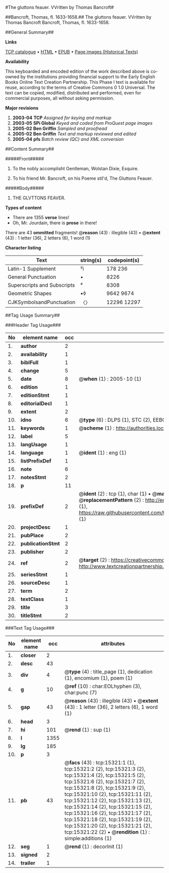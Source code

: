 #The gluttons feauer. VVritten  by Thomas Bancroft#

##Bancroft, Thomas, fl. 1633-1658.##
The gluttons feauer. VVritten  by Thomas Bancroft
Bancroft, Thomas, fl. 1633-1658.

##General Summary##

**Links**

[TCP catalogue](http://www.ota.ox.ac.uk/tcp/)  • 
[HTML](http://tei.it.ox.ac.uk/tcp/Texts-HTML/free/A03/A03406.html)  • 
[EPUB](http://tei.it.ox.ac.uk/tcp/Texts-EPUB/free/A03/A03406.epub) • 
[Page images (Historical Texts)](https://data.historicaltexts.jisc.ac.uk/view?pubId=eebo-99850135e&pageId=eebo-99850135e-15321-1)

**Availability**

This keyboarded and encoded edition of the
	       work described above is co-owned by the institutions
	       providing financial support to the Early English Books
	       Online Text Creation Partnership. This Phase I text is
	       available for reuse, according to the terms of Creative
	       Commons 0 1.0 Universal. The text can be copied,
	       modified, distributed and performed, even for
	       commercial purposes, all without asking permission.

**Major revisions**

1. __2003-04__ __TCP__ *Assigned for keying and markup*
1. __2003-05__ __SPi Global__ *Keyed and coded from ProQuest page images*
1. __2005-02__ __Ben Griffin__ *Sampled and proofread*
1. __2005-02__ __Ben Griffin__ *Text and markup reviewed and edited*
1. __2005-04__ __pfs__ *Batch review (QC) and XML conversion*

##Content Summary##

#####Front#####

1. To the nobly accomplisht Gentleman, Wolstan Dixie, Esquire.

1. To his friend Mr. Bancroft, on his Poeme stil'd, The Gluttons Feauer.

#####Body#####

1. THE GLVTTONS FEAVER.

**Types of content**

  * There are 1355 **verse** lines!
  * Oh, Mr. Jourdain, there is **prose** in there!

There are 43 **ommitted** fragments! 
 @__reason__ (43) : illegible (43)  •  @__extent__ (43) : 1 letter (36), 2 letters (6), 1 word (1)

**Character listing**


|Text|string(s)|codepoint(s)|
|---|---|---|
|Latin-1 Supplement|²ì|178 236|
|General Punctuation|•|8226|
|Superscripts             and Subscripts|⁴|8308|
|Geometric Shapes|▪◊|9642 9674|
|CJKSymbolsandPunctuation|〈〉|12296 12297|

##Tag Usage Summary##

###Header Tag Usage###

|No|element name|occ|attributes|
|---|---|---|---|
|1.|__author__|2||
|2.|__availability__|1||
|3.|__biblFull__|1||
|4.|__change__|5||
|5.|__date__|8| @__when__ (1) : 2005-10 (1)|
|6.|__edition__|1||
|7.|__editionStmt__|1||
|8.|__editorialDecl__|1||
|9.|__extent__|2||
|10.|__idno__|6| @__type__ (6) : DLPS (1), STC (2), EEBO-CITATION (1), PROQUEST (1), VID (1)|
|11.|__keywords__|1| @__scheme__ (1) : http://authorities.loc.gov/ (1)|
|12.|__label__|5||
|13.|__langUsage__|1||
|14.|__language__|1| @__ident__ (1) : eng (1)|
|15.|__listPrefixDef__|1||
|16.|__note__|6||
|17.|__notesStmt__|2||
|18.|__p__|11||
|19.|__prefixDef__|2| @__ident__ (2) : tcp (1), char (1)  •  @__matchPattern__ (2) : ([0-9\-]+):([0-9IVX]+) (1), (.+) (1)  •  @__replacementPattern__ (2) : http://eebo.chadwyck.com/downloadtiff?vid=$1&page=$2 (1), https://raw.githubusercontent.com/textcreationpartnership/Texts/master/tcpchars.xml#$1 (1)|
|20.|__projectDesc__|1||
|21.|__pubPlace__|2||
|22.|__publicationStmt__|2||
|23.|__publisher__|2||
|24.|__ref__|2| @__target__ (2) : https://creativecommons.org/publicdomain/zero/1.0/ (1), http://www.textcreationpartnership.org/docs/. (1)|
|25.|__seriesStmt__|1||
|26.|__sourceDesc__|1||
|27.|__term__|2||
|28.|__textClass__|1||
|29.|__title__|3||
|30.|__titleStmt__|2||


###Text Tag Usage###

|No|element name|occ|attributes|
|---|---|---|---|
|1.|__closer__|2||
|2.|__desc__|43||
|3.|__div__|4| @__type__ (4) : title_page (1), dedication (1), encomium (1), poem (1)|
|4.|__g__|10| @__ref__ (10) : char:EOLhyphen (3), char:punc (7)|
|5.|__gap__|43| @__reason__ (43) : illegible (43)  •  @__extent__ (43) : 1 letter (36), 2 letters (6), 1 word (1)|
|6.|__head__|3||
|7.|__hi__|101| @__rend__ (1) : sup (1)|
|8.|__l__|1355||
|9.|__lg__|185||
|10.|__p__|3||
|11.|__pb__|43| @__facs__ (43) : tcp:15321:1 (1), tcp:15321:2 (2), tcp:15321:3 (2), tcp:15321:4 (2), tcp:15321:5 (2), tcp:15321:6 (2), tcp:15321:7 (2), tcp:15321:8 (2), tcp:15321:9 (2), tcp:15321:10 (2), tcp:15321:11 (2), tcp:15321:12 (2), tcp:15321:13 (2), tcp:15321:14 (2), tcp:15321:15 (2), tcp:15321:16 (2), tcp:15321:17 (2), tcp:15321:18 (2), tcp:15321:19 (2), tcp:15321:20 (2), tcp:15321:21 (2), tcp:15321:22 (2)  •  @__rendition__ (1) : simple:additions (1)|
|12.|__seg__|1| @__rend__ (1) : decorInit (1)|
|13.|__signed__|2||
|14.|__trailer__|1||
